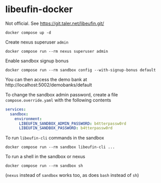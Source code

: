 # libeufin-docker

Not official. See https://git.taler.net/libeufin.git/

````shell
docker compose up -d
````

Create nexus superuser `admin`

````shell
docker compose run --rm nexus superuser admin
````

Enable sandbox signup bonus

````shell
docker compose run --rm sandbox config --with-signup-bonus default
````

You can then access the demo bank at http://localhost:5002/demobanks/default

To change the sandbox admin password, create a file `compose.override.yaml` with the following contents

````yaml
services:
  sandbox:
    environment:
      LIBEUFIN_SANDBOX_ADMIN_PASSWORD: b4tterpassw0rd
      LIBEUFIN_SANDBOX_PASSWORD: b4tterpassw0rd
````

To run `libeufin-cli` commands in the sandbox

````shell
docker compose run --rm sandbox libeufin-cli ...
````

To run a shell in the sandbox or nexus

````shell
docker compose run --rm sandbox sh
````

(`nexus` instead of `sandbox` works too, as does `bash` instead of `sh`)


